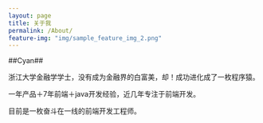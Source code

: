 ```yaml
---
layout: page
title: 关于我
permalink: /About/
feature-img: "img/sample_feature_img_2.png"
---
```


##Cyan##

浙江大学金融学学士，没有成为金融界的白富美，却！成功进化成了一枚程序猿。

一年产品＋7年前端＋java开发经验，近几年专注于前端开发。

目前是一枚奋斗在一线的前端开发工程师。




